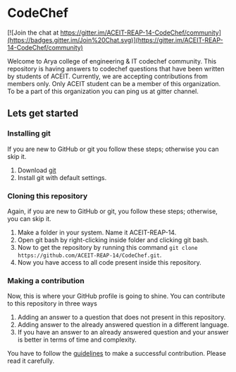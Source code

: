 # CodeChef
[![Join the chat at https://gitter.im/ACEIT-REAP-14-CodeChef/community](https://badges.gitter.im/Join%20Chat.svg)](https://gitter.im/ACEIT-REAP-14-CodeChef/community)

Welcome to Arya college of engineering & IT codechef community. This repository is having answers to codechef questions that have been written by students of ACEIT. Currently, we are accepting contributions from members only. Only ACEIT student can be a member of this organization. To be a part of this organization you can ping us at gitter channel.  

## Lets get started 

### Installing git
If you are new to GitHub or git you follow these steps; otherwise you can skip it.

1. Download [git](https://git-scm.com/)
2. Install git with default settings.

### Cloning this repository
Again, if you are new to GitHub or git, you follow these steps; otherwise, you can skip it.

1. Make a folder in your system. Name it ACEIT-REAP-14. 
2. Open git bash by right-clicking inside folder and clicking git bash.
3. Now to get the repository by running this command ```git clone https://github.com/ACEIT-REAP-14/CodeChef.git```.
4. Now you have access to all code present inside this repository.

### Making a contribution
Now, this is where your GitHub profile is going to shine. You can contribute to this repository in three ways  

1. Adding an answer to a question that does not present in this repository.
2. Adding answer to the already answered question in a different language.
3. If you have an answer to an already answered question and your answer is better in terms of time and complexity.

You have to follow the [guidelines](https://github.com/ACEIT-REAP-14/CodeChef/blob/master/GUIDELINES.md) to make a successful contribution. Please read it carefully.
